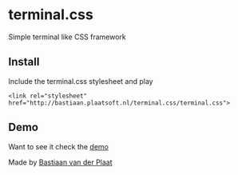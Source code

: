 # terminal.css
Simple terminal like CSS framework

## Install
Include the terminal.css stylesheet and play
```
<link rel="stylesheet" href="http://bastiaan.plaatsoft.nl/terminal.css/terminal.css">
```

## Demo
Want to see it check the [demo](http://bastiaan.plaatsoft.nl/terminal.css/)

Made by [Bastiaan van der Plaat](http://bastiaan.plaatsoft.nl/)
